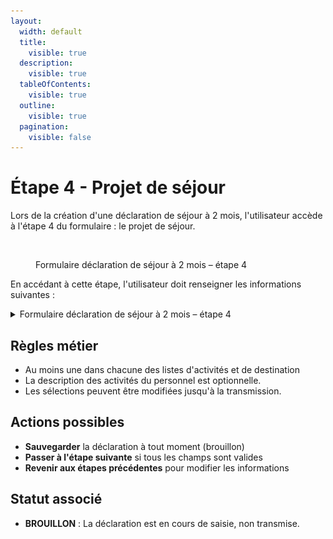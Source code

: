 ```yaml
---
layout:
  width: default
  title:
    visible: true
  description:
    visible: true
  tableOfContents:
    visible: true
  outline:
    visible: true
  pagination:
    visible: false
---
```


# Étape 4 - Projet de séjour

Lors de la création d'une déclaration de séjour à 2 mois, l'utilisateur accède à l'étape 4 du formulaire : le projet de séjour.

<figure><img src="../../../.gitbook/assets/Capture d’écran 2025-07-05 à 15.59.55.png" alt=""><figcaption><p>Formulaire déclaration de séjour à 2 mois – étape 4</p></figcaption></figure>

En accédant à cette étape, l'utilisateur doit renseigner les informations suivantes :

<details>

<summary>Formulaire déclaration de séjour à 2 mois – étape 4</summary>

{% include "../../../.gitbook/includes/formulaire-declaration-de-sejour-a-2-mois-etape-4.md" %}

</details>

## Règles métier

* Au moins une dans chacune des listes d'activités et de destination
* La description des activités du personnel est optionnelle.
* Les sélections peuvent être modifiées jusqu'à la transmission.

## Actions possibles

* **Sauvegarder** la déclaration à tout moment (brouillon)
* **Passer à l'étape suivante** si tous les champs sont valides
* **Revenir aux étapes précédentes** pour modifier les informations

## Statut associé

* **BROUILLON** : La déclaration est en cours de saisie, non transmise.
